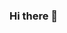 ### Hi there 👋

<!--
**Greatnessuko/greatnessuko** is a ✨ _special_ ✨ repository because its `README.md` (this file) appears on your GitHub profile.

This is a simple personal portfolio website showcasing the skills and projects of the owner, Greatness. The website provides an introduction, details about skills and experience, and a collection of deployed projects.

Table of Contents
Description
Features
Getting Started
Usage
Contributing
License
Description

This website serves as a digital portfolio for Greatness, a Frontend Developer, Civil Engineer, Business Enthusiast, and HSE Officer. It highlights his skills, experience, and a collection of completed projects.

Features
Introduction to Greatness with a dynamic name display.
Overview of Greatness's skills and years of experience.
Display of completed projects with links to GitHub repositories and live deployments.
Social media links for easy contact.
A theme switcher for changing the website's appearance.



Getting Started:
To get started with this portfolio website, follow these steps:

Clone the repository to your local machine:

Open the index.html file in your web browser.

Usage:
Feel free to use this portfolio template to showcase your own skills and projects. You can customize it by modifying the HTML content, updating the CSS styles, and adding your own projects and information.

Contributing:
Contributions are welcome! If you'd like to improve the website or add new features, please open an issue or submit a pull request.

License:
This project is licensed under the MIT License - see the LICENSE file for details.




Developed by Greatness | © 2023 Aveela Development. All Rights Reserved

